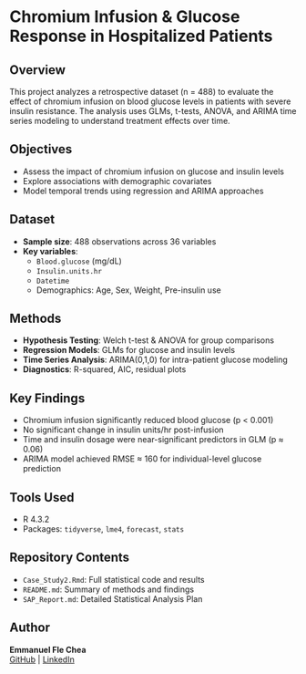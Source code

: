 # Chromium Infusion & Glucose Response in Hospitalized Patients

## Overview
This project analyzes a retrospective dataset (n = 488) to evaluate the effect of chromium infusion on blood glucose levels in patients with severe insulin resistance. The analysis uses GLMs, t-tests, ANOVA, and ARIMA time series modeling to understand treatment effects over time.

## Objectives
- Assess the impact of chromium infusion on glucose and insulin levels
- Explore associations with demographic covariates
- Model temporal trends using regression and ARIMA approaches

## Dataset
- **Sample size**: 488 observations across 36 variables
- **Key variables**:
  - `Blood.glucose` (mg/dL)
  - `Insulin.units.hr`
  - `Datetime`
  - Demographics: Age, Sex, Weight, Pre-insulin use

## Methods
- **Hypothesis Testing**: Welch t-test & ANOVA for group comparisons
- **Regression Models**: GLMs for glucose and insulin levels
- **Time Series Analysis**: ARIMA(0,1,0) for intra-patient glucose modeling
- **Diagnostics**: R-squared, AIC, residual plots

## Key Findings
- Chromium infusion significantly reduced blood glucose (p < 0.001)
- No significant change in insulin units/hr post-infusion
- Time and insulin dosage were near-significant predictors in GLM (p ≈ 0.06)
- ARIMA model achieved RMSE ≈ 160 for individual-level glucose prediction

## Tools Used
- R 4.3.2
- Packages: `tidyverse`, `lme4`, `forecast`, `stats`

## Repository Contents
- `Case_Study2.Rmd`: Full statistical code and results
- `README.md`: Summary of methods and findings
- `SAP_Report.md`: Detailed Statistical Analysis Plan

## Author
**Emmanuel Fle Chea**  
[GitHub](https://github.com/efchea1) | [LinkedIn](https://linkedin.com/in/emmanuel-fle-chea-ba0669129)
